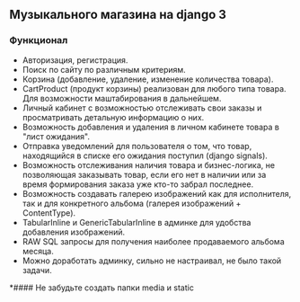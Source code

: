 ## Музыкального магазина на django 3
### Функционал
* Авторизация, регистрация.
* Поиск по сайту по различным критериям.
* Корзина (добавление, удаление, изменение количества товара).
* CartProduct (продукт корзины) реализован для любого типа товара. Для возможности маштабирования в дальнейшем.
* Личный кабинет с возможностью отслеживать свои заказы и просматривать детальную информацию о них.
* Возможность добавления и удаления в личном кабинете товара в "лист ожидания".
* Отправка уведомлений для пользователя о том, что товар, находящийся в списке его ожидания поступил (django signals).
* Возможность отслеживания наличия товара и бизнес-логика, не позволяющая заказывать товар, если его нет в наличии или за время формирования заказа уже кто-то забрал последнее.
* Возможность создавать галерею изображений как для исполнителя, так и для конкретного альбома (галерея изображений + ContentType).
* TabularInline и GenericTabularInline в админке для удобства добавления изображений.
* RAW SQL запросы для получения наиболее продаваемого альбома месяца.
* Можно доработать админку, сильно не настраивал, не было такой задачи.


*#### Не забудьте создать папки media и static
